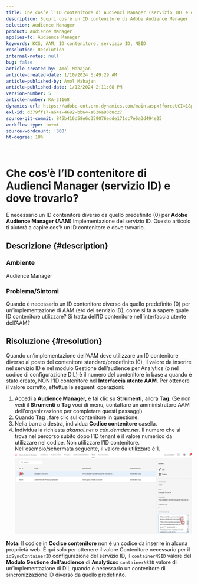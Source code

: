 ```yaml
---
title: Che cos’è l’ID contenitore di Audienci Manager (servizio ID) e dove trovarlo?
description: Scopri cos’è un ID contenitore di Adobe Audience Manager (servizio ID) e dove trovarlo. Segui i passaggi descritti in questo articolo.
solution: Audience Manager
product: Audience Manager
applies-to: Audience Manager
keywords: KCS, AAM, ID contenitore, servizio ID, NSID
resolution: Resolution
internal-notes: null
bug: false
article-created-by: Amol Mahajan
article-created-date: 1/10/2024 6:49:29 AM
article-published-by: Amol Mahajan
article-published-date: 1/12/2024 2:11:08 PM
version-number: 5
article-number: KA-21168
dynamics-url: https://adobe-ent.crm.dynamics.com/main.aspx?forceUCI=1&pagetype=entityrecord&etn=knowledgearticle&id=b1703163-84af-ee11-a569-6045bd006b3d
exl-id: d379ff17-a64a-4682-bb64-a636a93d8c27
source-git-commit: 845b416d58e6c359076edde171dc7e6a3d494e25
workflow-type: tm+mt
source-wordcount: '360'
ht-degree: 18%

---
```


# Che cos’è l’ID contenitore di Audienci Manager (servizio ID) e dove trovarlo?


È necessario un ID contenitore diverso da quello predefinito (0) per <b>Adobe Audience Manager (AAM)</b> Implementazione del servizio ID. Questo articolo ti aiuterà a capire cos’è un ID contenitore e dove trovarlo.

## Descrizione {#description}


### <b>Ambiente</b>

Audience Manager



### <b>Problema/Sintomi</b>

Quando è necessario un ID contenitore diverso da quello predefinito (0) per un’implementazione di AAM (e/o del servizio ID), come si fa a sapere quale ID contenitore utilizzare? Si tratta dell’ID contenitore nell’interfaccia utente dell’AAM?


## Risoluzione {#resolution}


Quando un’implementazione dell’AAM deve utilizzare un ID contenitore diverso al posto del contenitore standard/predefinito (0), il valore da inserire nel servizio ID e nel modulo Gestione dell’audience per Analytics (o nel codice di configurazione DIL) è il numero del contenitore in base a quando è stato creato, NON l’ID contenitore nel <b>Interfaccia utente AAM</b>. Per ottenere il valore corretto, effettua le seguenti operazioni:

1. Accedi a <b>Audience Manager, </b>e fai clic su <b>Strumenti,</b> allora <b>Tag. </b>(Se non vedi il <b>Strumenti</b> o <b>Tag</b> voci di menu, contattare un amministratore AAM dell&#39;organizzazione per completare questi passaggi)
2. Quando <b>Tag</b> , fare clic sul contenitore in questione.
3. Nella barra a destra, individua <b>Codice contenitore</b> casella.
4. Individua la richiesta *akamai.net* o *cdn.demdex.net*. Il numero che si trova nel percorso subito dopo l’ID tenant è il valore numerico da utilizzare nel codice. Non utilizzare l’ID contenitore. Nell’esempio/schermata seguente, il valore da utilizzare è 1.    ![](assets/4768ad75-347c-ed11-81ac-6045bd006a22.png)


<b>Nota: </b>Il codice in <b>Codice contenitore</b> non è un codice da inserire in alcuna proprietà web. È qui solo per ottenere il valore Contenitore necessario per il `idSyncContainerID` configurazione del servizio ID, il `containerNSID` valore del <b>Modulo Gestione dell&#39;audience</b> di <b>Analytics</b>o `containerNSID` valore di un’implementazione di DIL quando è necessario un contenitore di sincronizzazione ID diverso da quello predefinito.

<b> </b>
